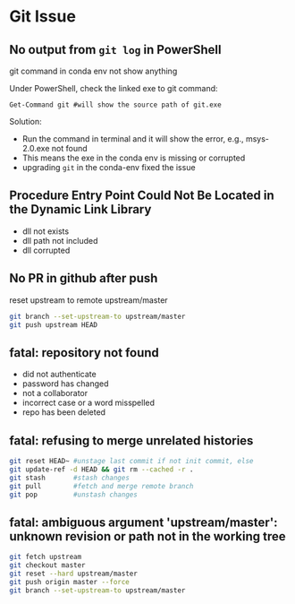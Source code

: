 # Git Issue

## No output from `git log` in PowerShell
git command in conda env not show anything

Under PowerShell, check the linked exe to git command:
```pwsh
Get-Command git #will show the source path of git.exe
```
Solution:
- Run the command in terminal and it will show the error, e.g., msys-2.0.exe not found
- This means the exe in the conda env is missing or corrupted
- upgrading `git` in the conda-env fixed the issue

## Procedure Entry Point Could Not Be Located in the Dynamic Link Library
- dll not exists
- dll path not included
- dll corrupted

## No PR in github after push
reset upstream to remote upstream/master
```sh
git branch --set-upstream-to upstream/master
git push upstream HEAD
```

## fatal: repository not found
- did not authenticate
- password has changed
- not a collaborator
- incorrect case or a word misspelled
- repo has been deleted

## fatal: refusing to merge unrelated histories
```sh
git reset HEAD~ #unstage last commit if not init commit, else
git update-ref -d HEAD && git rm --cached -r .
git stash       #stash changes
git pull        #fetch and merge remote branch
git pop         #unstash changes
```

## fatal: ambiguous argument 'upstream/master': unknown revision or path not in the working tree
```sh
git fetch upstream
git checkout master
git reset --hard upstream/master
git push origin master --force
git branch --set-upstream-to upstream/master
```
